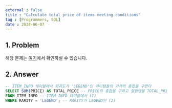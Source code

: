 ```yaml
---
external : false
title : "Calculate total price of items meeting conditions"
tag : [Programmers, SQL]
date : 2024-06-07
---
```


## 1. Problem

해당 문제는 [여기](https://school.programmers.co.kr/learn/courses/30/lessons/273709)에서 확인하실 수 있습니다.

## 2. Answer

```sql
-- ITEM_INFO 테이블에서 희귀도가 'LEGEND'인 아이템들의 가격의 총합을 구한다
SELECT SUM(PRICE) AS TOTAL_PRICE -- PRICE의 총합을 구하고 컬럼명을 TOTAL_PRICE라고 정의 (3)
FROM ITEM_INFO -- ITEM_INFO 테이블에서 (1)
WHERE RARITY = 'LEGEND'; -- RARITY가 LEGEND인 (2)
```
